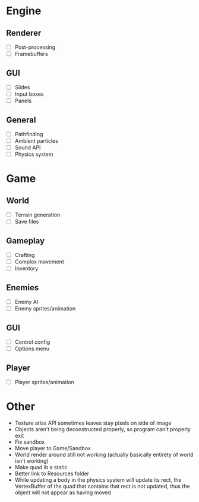 # Engine
## Renderer
- [ ] Post-processing
- [ ] Framebuffers

## GUI
- [ ] Slides
- [ ] Input boxes
- [ ] Panels

## General
- [ ] Pathfinding
- [ ] Ambient particles
- [ ] Sound API
- [ ] Physics system

# Game
## World
- [ ] Terrain generation
- [ ] Save files

## Gameplay
- [ ] Crafting
- [ ] Complex movement
- [ ] Inventory

## Enemies
- [ ] Enemy AI
- [ ] Enemy sprites/animation

## GUI
- [ ] Control config
- [ ] Options menu

## Player
- [ ] Player sprites/animation

# Other
- Texture atlas API sometimes leaves stay pixels on side of image
- Objects aren't being deconstructed properly, so program can't properly exit
- Fix sandbox
- Move player to Game/Sandbox
- World render around still not working (actually basically entirety of world isn't working)
- Make quad ib a static
- Better link to Resources folder
- While updating a body in the physics system will update its rect, the VertexBuffer of the quad that contains that rect is not updated, thus the object will not appear as having moved